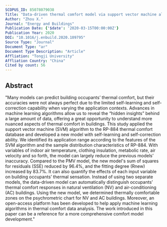 ```yaml
---
SCOPUS_ID: 85078079038
Title: "Data-driven thermal comfort model via support vector machine algorithms: Insights from ASHRAE RP-884 database"
Author: "Zhou X."
Journal: "Energy and Buildings"
Publication Date: {'$date': '2020-03-15T00:00:00Z'}
Publication Year: 2020
DOI: "10.1016/j.enbuild.2020.109795"
Source Type: "Journal"
Document Type: "ar"
Document Type Description: "Article"
Affliation: "Tongji University"
Affliation Country: "China"
Cited by count: 56
---
```


## Abstract
"Many models can predict building occupants’ thermal comfort, but their accuracies were not always perfect due to the limited self-learning and self-correction capability when varying the application contexts. Advances in machine learning algorithms allow us to reveal the “hidden insights” behind a large amount of data, offering a great opportunity to understand more nuanced aspects of thermal comfort in buildings. This study applied the support vector machine (SVM) algorithm to the RP-884 thermal comfort database and developed a new model with self-learning and self-correction ability. We identified its application range according to the features of the SVM algorithm and the sample distribution characteristics of RP-884. With variables of indoor air temperature, clothing insulation, metabolic rate, air velocity and so forth, the model can largely reduce the previous models’ inaccuracy. Compared to the PMV model, the new model's sum of squares for residuals (SSE) reduced by 96.4%, and the fitting degree (Rnew) increased by 83.7%. It can also quantify the effects of each input variable on building occupants’ thermal sensation. Instead of using two separate models, the data-driven model can automatically distinguish occupants’ thermal comfort responses in natural ventilation (NV) and air-conditioning (AC) buildings. Using the new model, we determined thermally comfortable zones on the psychrometric chart for NV and AC buildings. Moreover, an open-access platform has been developed to help apply machine learning algorithms in thermal comfort data analysis. The work introduced in this paper can be a reference for a more comprehensive comfort model development."
